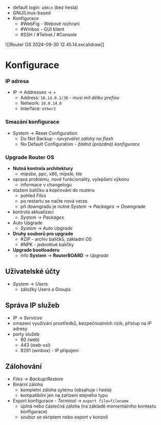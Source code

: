 - default login: `admin` (bez hesla)
- GNU/Linux-based
- Konfigurace 
	- #WebFig - Webové rozhraní
	- #Winbox - GUI klient
	- #SSH / #Telnet / #Console

![[Router OS 2024-09-30 12.45.14.excalidraw]]
# Konfigurace
### IP adresa
- IP -> Addresses -> +
	- Address: `10.14.0.1/30` - *musí mít délku prefixu*
	- Network: `10.0.14.0`
	- Interface: `ether2`
### Smazání konfigurace
- System -> Reset Configuration
	- Do Not Backup - *nevytvářet zálohy na flash*
	- No Default Configuration - *žádná (prázdná) konfigurace*

### Upgrade Router OS
- **Nutná kontrola architektury**
	- mipsbe, ppc, x86, mipsle, tile
- oprava problému, nové funkcionality, vylepšení výkonu
	- informace v changelogu
- stažení balíčku a kopírování do routeru
	- pohled *Files*
	- po restartu se načte nová verze
	- při downgradu je nutné *System* -> *Packages* -> *Downgrade*
- kontrola aktualizací
	- *System* -> *Packages*
- Auto Upgrade
	- *System* -> *Auto Upgrade*
- **Druhy souborů pro upgrade**
	- #ZIP - archiv balíčků, základní OS
	- #NPK - jednotlivé balíčky
- **Upgrade bootloaderu**
	- info **System** -> **RouterBOARD** -> *Upgrade*

## Uživatelské účty
- *System* -> *Users*
	- záložky Users a Groups

## Správa IP služeb
- *IP* -> *Services*
- omezení využívání prostředků, bezpečnostních rizik, přístup na IP adresy
- porty služeb
	- 80 (web)
	- 443 (web-ssl)
	- 8291 (winbox) - IP připojení

## Zálohování
- *Files* -> *Backup*/*Restore*
- Binární záloha
	- kompletní záloha sytému (obsahuje i hesla)
	- kompatibilní jen na zařízení stejného typu
- Export konfigurace - *Terminal* -> `export file=filename`
	- úplná nebo částečná záloha (na základě momentálního kontextu konfigurace)
	- soubor se skriptem nebo export v konzoli